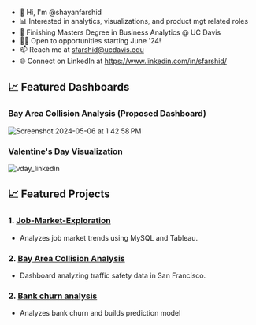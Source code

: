 - 👋 Hi, I'm @shayanfarshid
- 📊 Interested in analytics, visualizations, and product mgt related roles
- 🌱 Finishing Masters Degree in Business Analytics @ UC Davis
- 👨‍💻 Open to opportunities starting June '24!
- 📫 Reach me at sfarshid@ucdavis.edu
- 🌐 Connect on LinkedIn at https://www.linkedin.com/in/sfarshid/
<!---
title
--->
## 📈 Featured Dashboards

### Bay Area Collision Analysis (Proposed Dashboard)
![Screenshot 2024-05-06 at 1 42 58 PM](https://github.com/shayanfarshid/shayanfarshid/assets/135238084/2946be99-7c37-4f4d-8ddb-5d87b3cd4e8e)

### Valentine's Day Visualization
![vday_linkedin](https://github.com/shayanfarshid/shayanfarshid/assets/135238084/07870580-4f24-4804-8345-350102612ed7)

## 📈 Featured Projects

### 1. [Job-Market-Exploration](https://github.com/shayanfarshid/Job-Market-Exploration)
- Analyzes job market trends using MySQL and Tableau.

### 2. [Bay Area Collision Analysis](https://github.com/shayanfarshid/Bay-Area-Collision-Analysis)
- Dashboard analyzing traffic safety data in San Francisco.

### 2. [Bank churn analysis](https://github.com/shayanfarshid/bank-churn)
- Analyzes bank churn and builds prediction model
